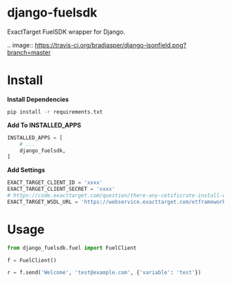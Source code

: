 django-fuelsdk
==============

ExactTarget FuelSDK wrapper for Django.

.. image:: https://travis-ci.org/bradjasper/django-jsonfield.png?branch=master

Install
=======

**Install Dependencies**
```bash
pip install -r requirements.txt
```

**Add To INSTALLED_APPS**
```python
INSTALLED_APPS = [
    # ...
    django_fuelsdk,
]
```

**Add Settings**
```python
EXACT_TARGET_CLIENT_ID = 'xxxx'
EXACT_TARGET_CLIENT_SECRET = 'xxxx'
# https://code.exacttarget.com/question/there-any-cetificrate-install-our-server-access-et-api
EXACT_TARGET_WSDL_URL = 'https://webservice.exacttarget.com/etframework.wsdl'
```


Usage
=====

```python
from django_fuelsdk.fuel import FuelClient

f = FuelClient()

r = f.send('Welcome', 'test@example.com', {'variable': 'test'})
```
